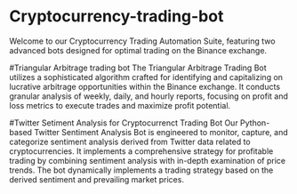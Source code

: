 # Cryptocurrency-trading-bot
Welcome to our Cryptocurrency Trading Automation Suite, featuring two advanced bots designed for optimal trading on the Binance exchange.

#Triangular Arbitrage trading bot
The Triangular Arbitrage Trading Bot utilizes a sophisticated algorithm crafted for identifying and capitalizing on lucrative arbitrage opportunities within the Binance exchange.
It conducts granular analysis of weekly, daily, and hourly reports, focusing on profit and loss metrics to execute trades and maximize profit potential.

#Twitter Setiment Analysis for Cryptocurrenct Trading Bot
Our Python-based Twitter Sentiment Analysis Bot is engineered to monitor, capture, and categorize sentiment analysis derived from Twitter data related to cryptocurrencies.
It implements a comprehensive strategy for profitable trading by combining sentiment analysis with in-depth examination of price trends. 
The bot dynamically implements a trading strategy based on the derived sentiment and prevailing market prices.

